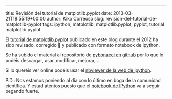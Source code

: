 ---
title: Revisión del tutorial de matplotlib.pyplot
date: 2013-03-21T18:55:19+00:00
author: Kiko Correoso
slug: revision-del-tutorial-de-matplotlib-pyplot
tags: ipython, matplotlib, matplotlib.pyplot, pyplot, tutorial matplotlib.pyplot

El [tutorial de matplotlib.pyplot](https://pybonacci.org/tag/tutorial-matplotlib-pyplot/) publicado en este blog durante el 2012 ha sido revisado, corregido 🙁 y publicado con formato notebook de ipython.

Se ha subido el material al repositorio de [pybonacci en github](https://github.com/Pybonacci/Tutorial-de-matplotlib.pyplot-en-pybonacci) por lo que lo podéis descargar, usar, modificar, mejorar,...

Si lo queréis ver online podéis usar el [nbviewer de la web de ipython](http://nbviewer.ipython.org/urls/raw.github.com/Pybonacci/Tutorial-de-matplotlib.pyplot-en-pybonacci/master/tutorial_de_matplotlib.pyplot.ipynb).

P.D.: Nos estamos poniendo al día con lo último en boga de la comunidad científica. Y estad atentos puesto que el [notebook de IPython](https://github.com/ipython/ipython/wiki/Roadmap:-IPython) va a seguir pegando fuerte.